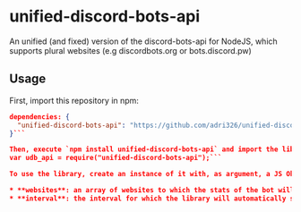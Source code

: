 # unified-discord-bots-api
An unified (and fixed) version of the discord-bots-api for NodeJS, which supports plural websites (e.g discordbots.org or bots.discord.pw)


## Usage

First, import this repository in npm:
```json
dependencies: {
  "unified-discord-bots-api": "https://github.com/adri326/unified-discord-bots-api.git"
}```

Then, execute `npm install unified-discord-bots-api` and import the library in NodeJS using ```js
var udb_api = require("unified-discord-bots-api");```

To use the library, create an instance of it with, as argument, a JS Object. This object has a couple values:

* **websites**: an array of websites to which the stats of the bot will be sent to, these are formatted as following: `{url: "<url>", token: "<the token for this website>"}`. *required*
* **interval**: the interval for which the library will automatically send the stats of the bot. *optional*

